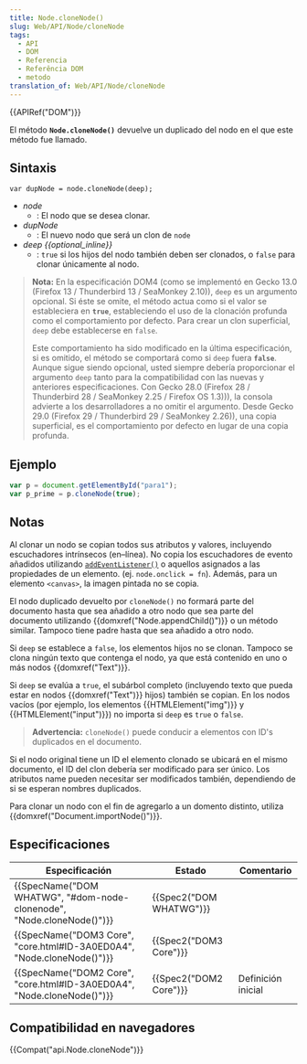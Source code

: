 ```yaml
---
title: Node.cloneNode()
slug: Web/API/Node/cloneNode
tags:
  - API
  - DOM
  - Referencia
  - Referência DOM
  - metodo
translation_of: Web/API/Node/cloneNode
---
```


{{APIRef("DOM")}}

El método **`Node.cloneNode()`** devuelve un duplicado del nodo en el que este método fue llamado.

## Sintaxis

```
var dupNode = node.cloneNode(deep);
```

- _node_
  - : El nodo que se desea clonar.
- _dupNode_
  - : El nuevo nodo que será un clon de `node`
- _deep {{optional_inline}}_
  - : `true` si los hijos del nodo también deben ser clonados, o `false` para clonar únicamente al nodo.

> **Nota:** En la especificación DOM4 (como se implementó en Gecko 13.0 (Firefox 13 / Thunderbird 13 / SeaMonkey 2.10)), `deep` es un argumento opcional. Si éste se omite, el método actua como si el valor se estableciera en **`true`**, estableciendo el uso de la clonación profunda como el comportamiento por defecto. Para crear un clon superficial, `deep` debe establecerse en `false`.
>
> Este comportamiento ha sido modificado en la última especificación, si es omitido, el método se comportará como si `deep` fuera **`false`**. Aunque sigue siendo opcional, usted siempre debería proporcionar el argumento `deep` tanto para la compatibilidad con las nuevas y anteriores especificaciones. Con Gecko 28.0 (Firefox 28 / Thunderbird 28 / SeaMonkey 2.25 / Firefox OS 1.3))), la consola advierte a los desarrolladores a no omitir el argumento. Desde Gecko 29.0 (Firefox 29 / Thunderbird 29 / SeaMonkey 2.26)), una copia superficial, es el comportamiento por defecto en lugar de una copia profunda.

## Ejemplo

```js
var p = document.getElementById("para1");
var p_prime = p.cloneNode(true);
```

## Notas

Al clonar un nodo se copian todos sus atributos y valores, incluyendo escuchadores intrínsecos (en–línea). No copia los escuchadores de evento añadidos utilizando [`addEventListener()`](/es/docs/DOM/element.addEventListener) o aquellos asignados a las propiedades de un elemento. (ej. `node.onclick = fn`). Además, para un elemento `<canvas>`, la imagen pintada no se copia.

El nodo duplicado devuelto por `cloneNode()` no formará parte del documento hasta que sea añadido a otro nodo que sea parte del documento utilizando {{domxref("Node.appendChild()")}} o un método similar. Tampoco tiene padre hasta que sea añadido a otro nodo.

Si `deep` se establece a `false`, los elementos hijos no se clonan. Tampoco se clona ningún texto que contenga el nodo, ya que está contenido en uno o más nodos {{domxref("Text")}}.

Si `deep` se evalúa a `true`, el subárbol completo (incluyendo texto que pueda estar en nodos {{domxref("Text")}} hijos) también se copian. En los nodos vacíos (por ejemplo, los elementos {{HTMLElement("img")}} y {{HTMLElement("input")}}) no importa si `deep` es `true` o `false`.

> **Advertencia:** `cloneNode()` puede conducir a elementos con ID's duplicados en el documento.

Si el nodo original tiene un ID el elemento clonado se ubicará en el mismo documento, el ID del clon debería ser modificado para ser único. Los atributos name pueden necesitar ser modificados también, dependiendo de si se esperan nombres duplicados.

Para clonar un nodo con el fin de agregarlo a un domento distinto, utiliza {{domxref("Document.importNode()")}}.

## Especificaciones

| Especificación                                                                               | Estado                           | Comentario         |
| -------------------------------------------------------------------------------------------- | -------------------------------- | ------------------ |
| {{SpecName("DOM WHATWG", "#dom-node-clonenode", "Node.cloneNode()")}} | {{Spec2("DOM WHATWG")}} |                    |
| {{SpecName("DOM3 Core", "core.html#ID-3A0ED0A4", "Node.cloneNode()")}} | {{Spec2("DOM3 Core")}}     |                    |
| {{SpecName("DOM2 Core", "core.html#ID-3A0ED0A4", "Node.cloneNode()")}} | {{Spec2("DOM2 Core")}}     | Definición inicial |

## Compatibilidad en navegadores

{{Compat("api.Node.cloneNode")}}
